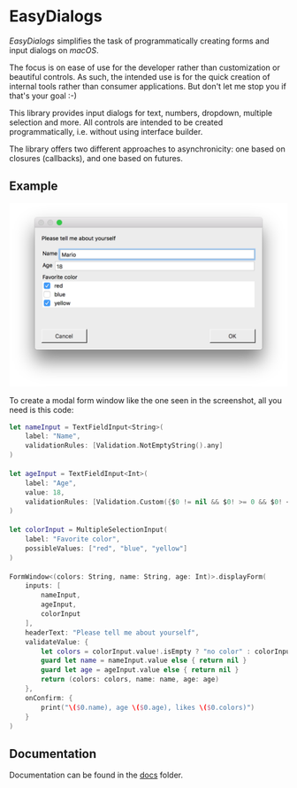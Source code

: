 # EasyDialogs

_EasyDialogs_ simplifies the task of programmatically creating forms and input dialogs on _macOS_.

The focus is on ease of use for the developer rather than customization or beautiful controls. As such, the intended use is for the quick creation of internal tools rather than consumer applications. But don't let me stop you if that's your goal :-)

This library provides input dialogs for text, numbers, dropdown, multiple selection and more. All controls are intended to be created programmatically, i.e. without using interface builder.

The library offers two different approaches to asynchronicity: one based on closures (callbacks), and one based on futures.

## Example

![Example](docs/img/example1.png)

To create a modal form window like the one seen in the screenshot, all you need is this code:

```swift        
let nameInput = TextFieldInput<String>(
    label: "Name",
    validationRules: [Validation.NotEmptyString().any]
)

let ageInput = TextFieldInput<Int>(
    label: "Age",
    value: 18,
    validationRules: [Validation.Custom({$0 != nil && $0! >= 0 && $0! < 200}).any]
)

let colorInput = MultipleSelectionInput(
    label: "Favorite color",
    possibleValues: ["red", "blue", "yellow"]
)

FormWindow<(colors: String, name: String, age: Int)>.displayForm(
    inputs: [
        nameInput,
        ageInput,
        colorInput
    ],
    headerText: "Please tell me about yourself",
    validateValue: {
        let colors = colorInput.value!.isEmpty ? "no color" : colorInput.value!.joined(separator: ", ")
        guard let name = nameInput.value else { return nil }
        guard let age = ageInput.value else { return nil }
        return (colors: colors, name: name, age: age)
    },
    onConfirm: {
        print("\($0.name), age \($0.age), likes \($0.colors)")
    }
)
```

## Documentation
Documentation can be found in the [docs](docs) folder.

